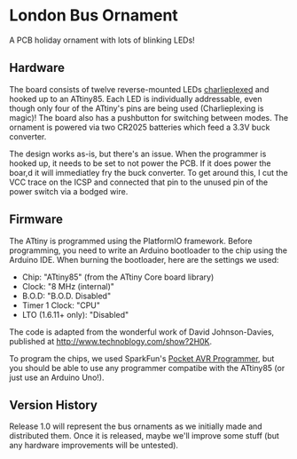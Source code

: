 # London Bus Ornament
 A PCB holiday ornament with lots of blinking LEDs!

## Hardware
The board consists of twelve reverse-mounted LEDs [charlieplexed](https://en.wikipedia.org/wiki/Charlieplexing) and hooked up to an ATtiny85. Each LED is individually addressable, even though only four of the ATtiny's pins are being used (Charlieplexing is magic)! The board also has a pushbutton for switching between modes. The ornament is powered via two CR2025 batteries which feed a 3.3V buck converter.

The design works as-is, but there's an issue. When the programmer is hooked up, it needs to be set to not power the PCB. If it does power the boar,d it will immediatley fry the buck converter. To get around this, I cut the VCC trace on the ICSP and connected that pin to the unused pin of the power switch via a bodged wire. 

## Firmware
The ATtiny is programmed using the PlatformIO framework. Before programming, you need to write an Arduino bootloader to the chip using the Arduino IDE. When burning the bootloader, here are the settings we used:

+ Chip: "ATtiny85" (from the ATtiny Core board library)
+ Clock: "8 MHz (internal)"
+ B.O.D: "B.O.D. Disabled"
+ Timer 1 Clock: "CPU"
+ LTO (1.6.11+ only): "Disabled"

The code is adapted from the wonderful work of David Johnson-Davies, published at http://www.technoblogy.com/show?2H0K.

To program the chips, we used SparkFun's [Pocket AVR Programmer](https://www.sparkfun.com/products/9825), but you should be able to use any programmer compatibe with the ATtiny85 (or just use an Arduino Uno!).

## Version History
Release 1.0 will represent the bus ornaments as we initially made and distributed them. Once it is released, maybe we'll improve some stuff (but any hardware improvements will be untested).
